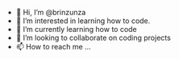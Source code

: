 - 👋 Hi, I’m @brinzunza
- 👀 I’m interested in learning how to code.
- 🌱 I’m currently learning how to code
- 💞️ I’m looking to collaborate on coding projects
- 📫 How to reach me ...

<!---
brinzunza/brinzunza is a ✨ special ✨ repository because its `README.md` (this file) appears on your GitHub profile.
You can click the Preview link to take a look at your changes.
--->
